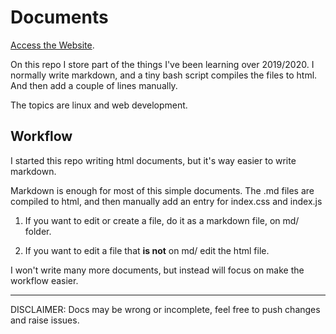 # Documents

[Access the Website](https://santimirandarp.github.io/documents/pages).

On this repo I store part of the things I've been learning over 2019/2020. I normally write markdown, and a tiny bash script compiles the files to html. And then add a couple of lines manually.

The topics are linux and web development.


## Workflow
I started this repo writing html documents, but it's way easier to write markdown. 

Markdown is enough for most of this simple documents. The .md files are compiled to html, and then manually add an entry for index.css and index.js

1. If you want to edit or create a file, do it as a markdown file, on md/ folder.

2. If you want to edit a file that **is not** on md/ edit the html file.

I won't write many more documents, but instead will focus on make the workflow easier.

----

DISCLAIMER: Docs may be wrong or incomplete, feel free to push changes and raise issues.
